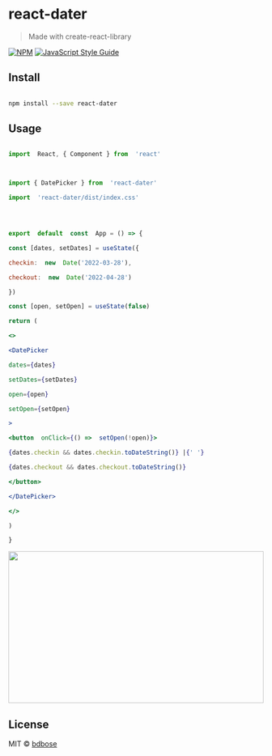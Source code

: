 # react-dater

> Made with create-react-library

[![NPM](https://img.shields.io/npm/v/react-dater.svg)](https://www.npmjs.com/package/react-dater) [![JavaScript Style Guide](https://img.shields.io/badge/code_style-standard-brightgreen.svg)](https://standardjs.com)

## Install

```bash

npm install --save react-dater

```

## Usage

```jsx

import  React, { Component } from  'react'



import { DatePicker } from  'react-dater'

import  'react-dater/dist/index.css'




export  default  const  App = () => {

const [dates, setDates] = useState({

checkin:  new  Date('2022-03-28'),

checkout:  new  Date('2022-04-28')

})

const [open, setOpen] = useState(false)

return (

<>

<DatePicker

dates={dates}

setDates={setDates}

open={open}

setOpen={setOpen}

>

<button  onClick={() =>  setOpen(!open)}>

{dates.checkin && dates.checkin.toDateString()} |{' '}

{dates.checkout && dates.checkout.toDateString()}

</button>

</DatePicker>

</>

)

}

```

<img  src='https://i.ibb.co/QDKRjxM/image.png'  height='300'  width='100%'  />

## License

MIT © [bdbose](https://github.com/bdbose)
